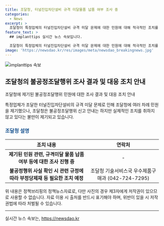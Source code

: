 ```yaml
---
title: 조달청, 터널진입차단설비 규격 미달물품 납품 여부 조사 중
categories:
  - News
excerpt: >
  조달청이 특정업체의 터널진입차단설비 규격 미달 문제에 대한 민원에 대해 적극적인 조치를 취하지 않고 있다는 주장이 제기되고 있다. 특히, 조달청은 신고 안내만 하고 실질적인 조치를 취하지 않고 있다는 비판을 받고 있다. 반면 조달청은 이미 민원에 대한 조사를 진행 중이며, 불공정행위가 확인된다면 필요한 조치를 취할 것이라 밝혔다. 이에 대한 자세한 내용은 조달청 기술서비스국 우수제품구매과로 문의할 수 있다.
feature_text: >
  ## implanttips 실시간 뉴스 속보입니다.

  조달청이 특정업체의 터널진입차단설비 규격 미달 문제에 대한 민원에 대해 적극적인 조치를 취하지 않고 있다는 주장이 제기되고 있다. 특히, 조달청은 신고 안내만 하고 실질적인 조치를 취하지 않고 있다는 비판을 받고 있다. 반면 조달청은 이미 민원에 대한 조사를 진행 중이며, 불공정행위가 확인된다면 필요한 조치를 취할 것이라 밝혔다. 이에 대한 자세한 내용은 조달청 기술서비스국 우수제품구매과로 문의할 수 있다.
image: 'https://newsdao.kr/res/images/meta/newsdao_breakingnews.jpg'
---
```


<p><img src="https://newsdao.kr/res/images/meta/newsdao_breakingnews.jpg" alt="implanttips 속보" /></p>

<h2 data-ke-size="size26">조달청의 불공정조달행위 조사 결과 및 대응 조치 안내</h2>

<p>조달청에 제기된 불공정조달행위 민원에 대한 조사 결과 및 대응 조치 안내</p>

<p data-ke-size="size16">특정업체가 조달한 터널진입차단설비의 규격 미달 문제로 인해 조달청에 여러 차례 민원을 제기했으나, 조달청은 불공정조달행위 신고 안내는 하지만 실제적인 조치를 취하지 않고 있다는 불만이 제기되고 있습니다.</p>

<h3><b><span style="color: #1a5490;">조달청 설명</span></b></h3>

<table>
<thead>
<tr>
<th style="text-align: center;">조치 내용</th>
<th style="text-align: center;">연락처</th>
</tr>
</thead>
<tbody>
<tr>
<td style="text-align: center; height: 17px;"><b>제기된 민원 관련, 규격미달 물품 납품 여부 등에 대한 조사 진행 중</b></td>
<td style="text-align: center;">-</td>
</tr>
<tr>
<td style="text-align: center; height: 17px;"><b>불공정행위 사실 확인 시 관련 규정에 따라 부정당제재 등 필요한 조치 예정</b></td>
<td style="text-align: center;">조달청 기술서비스국 우수제품구매과 (042-724-7295)</td>
</tr>
</tbody>
</table>

<p data-ke-size="size16">위 내용은 정책브리핑의 정책뉴스자료로, 다만 사진의 경우 제3자에게 저작권이 있으므로 사용할 수 없습니다. 자료 이용 시 출처를 반드시 표기해야 하며, 위반이 있을 시 저작권법에 따라 처벌될 수 있습니다. </p>

<hr>
실시간 뉴스 속보는, <a href="https://newsdao.kr" rel="dofollow">https://newsdao.kr</a>


